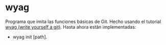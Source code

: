 # wyag
Programa que imita las funciones básicas de Git. Hecho usando el tutorial
[wyag (write yourself a git)](https://wyag.thb.lt/).
Hasta ahora están implementadas:
- wyag init [path].

